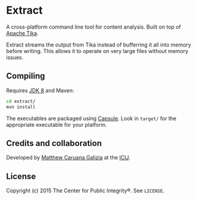 # Extract #

A cross-platform command line tool for content analysis. Built on top of [Apache Tika](https://tika.apache.org/).

Extract streams the output from Tika instead of bufferring it all into memory before writing. This allows it to operate on very large files without memory issues.

## Compiling ##

Requires [JDK 8](http://www.oracle.com/technetwork/java/javase/downloads/jdk8-downloads-2133151.html) and Maven:

```bash
cd extract/
mvn install
```

The executables are packaged using [Capsule](https://github.com/puniverse/capsule). Look in `target/` for the appropriate executable for your platform.

## Credits and collaboration ##

Developed by [Matthew Caruana Galizia](https://twitter.com/mcaruanagalizia) at the [ICIJ](http://www.icij.org/).

## License ##

Copyright (c) 2015 The Center for Public Integrity®. See `LICENSE`.
